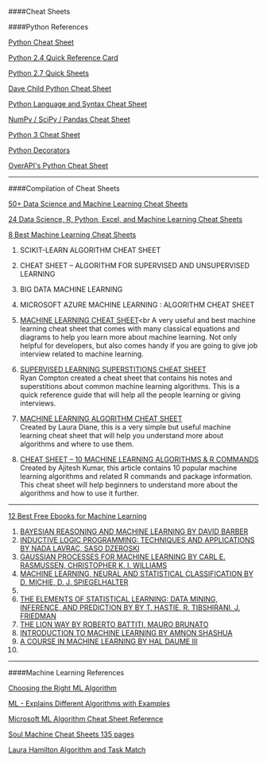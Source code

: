 ####Cheat Sheets

####Python References

[Python Cheat Sheet](https://s3.amazonaws.com/michael-kennedy/downloads/DM/python_cheat_sheet.pdf)

[Python 2.4 Quick Reference Card](http://www.cheat-sheets.org/saved-copy/PQRC-2.4-A4-latest.pdf)

[Python 2.7 Quick Sheets](http://www.astro.up.pt/~sousasag/Python_For_Astronomers/Python_qr.pdf)

[Dave Child Python Cheat Sheet](http://www.cheatography.com/davechild/cheat-sheets/python/pdf/)

[Python Language and Syntax Cheat Sheet](http://ddi.ifi.lmu.de/probestudium/2013/ws-i-3d-programmierung/tutorials/python-referenzkarte)

[NumPy / SciPy / Pandas Cheat Sheet](https://s3.amazonaws.com/quandl-static-content/Documents/Quandl+-+Pandas,+SciPy,+NumPy+Cheat+Sheet.pdf)

[Python 3 Cheat Sheet](https://perso.limsi.fr/pointal/_media/python:cours:mementopython3-english.pdf)

[Python Decorators](http://hairysun.com/downloads/DecoratorHandout.pdf)

[OverAPI's Python Cheat Sheet](http://overapi.com/python/)

*****
####Compilation of Cheat Sheets

[50+ Data Science and Machine Learning Cheat Sheets](http://www.kdnuggets.com/2015/07/good-data-science-machine-learning-cheat-sheets.html)

[24 Data Science, R, Python, Excel, and Machine Learning Cheat Sheets](http://www.datasciencecentral.com/profiles/blogs/20-data-science-r-python-excel-and-machine-learning-cheat-sheets)

[8 Best Machine Learning Cheat Sheets](http://devzum.com/2015/06/best-machine-learning-cheat-sheets/)<br>
 1. SCIKIT-LEARN ALGORITHM CHEAT SHEET
 2. CHEAT SHEET – ALGORITHM FOR SUPERVISED AND UNSUPERVISED LEARNING
 3. BIG DATA MACHINE LEARNING
 4. MICROSOFT AZURE MACHINE LEARNING : ALGORITHM CHEAT SHEET
 5. [MACHINE LEARNING CHEAT SHEET](https://github.com/soulmachine/machine-learning-cheat-sheet)<br
    A very useful and best machine learning cheat sheet that comes with many classical equations and diagrams to help you learn more about machine learning. Not only helpful for developers, but also comes handy if you are going to give job interview related to machine learning.
 
 
 6. [SUPERVISED LEARNING SUPERSTITIONS CHEAT SHEET](https://github.com/rcompton/ml_cheat_sheet)<br>
    Ryan Compton created a cheat sheet that contains his notes and superstitions about common machine learning algorithms. This is a quick reference guide that will help all the people learning or giving interviews.  
 7. [MACHINE LEARNING ALGORITHM CHEAT SHEET](http://www.lauradhamilton.com/machine-learning-algorithm-cheat-sheet)<br>
    Created by Laura Diane, this is a very simple but useful machine learning cheat sheet that will help you understand more about algorithms and where to use them.  

 8. [CHEAT SHEET – 10 MACHINE LEARNING ALGORITHMS & R COMMANDS](http://vitalflux.com/cheat-sheet-10-machine-learning-algorithms-r-commands/)<br>
    Created by Ajitesh Kumar, this article contains 10 popular machine learning algorithms and related R commands and package information. This cheat sheet will help beginners to understand more about the algorithms and how to use it further.  

*****

[12 Best Free Ebooks for Machine Learning](http://devzum.com/2015/05/best-free-machine-learning-ebooks/)  
 1. [BAYESIAN REASONING AND MACHINE LEARNING BY DAVID BARBER](http://www.e-booksdirectory.com/details.php?ebook=5283)
 2. [INDUCTIVE LOGIC PROGRAMMING: TECHNIQUES AND APPLICATIONS BY NADA LAVRAC, SASO DZEROSKI](http://www.e-booksdirectory.com/details.php?ebook=1105)
 3. [GAUSSIAN PROCESSES FOR MACHINE LEARNING BY CARL E. RASMUSSEN, CHRISTOPHER K. I. WILLIAMS](http://www.e-booksdirectory.com/details.php?ebook=1774)
 4. [MACHINE LEARNING, NEURAL AND STATISTICAL CLASSIFICATION BY D. MICHIE, D. J. SPIEGELHALTER](http://www.e-booksdirectory.com/details.php?ebook=1118)
 5. 
 6. [THE ELEMENTS OF STATISTICAL LEARNING: DATA MINING, INFERENCE, AND PREDICTION BY BY T. HASTIE, R. TIBSHIRANI, J. FRIEDMAN](http://www.e-booksdirectory.com/details.php?ebook=3267)
 7. [THE LION WAY BY ROBERTO BATTITI, MAURO BRUNATO](http://www.e-booksdirectory.com/details.php?ebook=9395)
 8. [INTRODUCTION TO MACHINE LEARNING BY AMNON SHASHUA](http://www.e-booksdirectory.com/details.php?ebook=4493)
 9. [A COURSE IN MACHINE LEARNING BY HAL DAUME III](http://www.e-booksdirectory.com/details.php?ebook=9395)
 10. 
 
 


*****

####Machine Learning References

[Choosing the Right ML Algorithm](http://scikit-learn.org/stable/tutorial/machine_learning_map/)

[ML - Explains Different Algorithms with Examples](https://dzone.com/refcardz/machine-learning-predictive)

[Microsoft ML Algorithm Cheat Sheet Reference ](https://azure.microsoft.com/en-in/documentation/articles/machine-learning-algorithm-cheat-sheet/)

[Soul Machine Cheat Sheets 135 pages](soulmachine_ml_135_pages.pdf)

[Laura Hamilton Algorithm and Task Match](http://www.lauradhamilton.com/machine-learning-algorithm-cheat-sheet)


